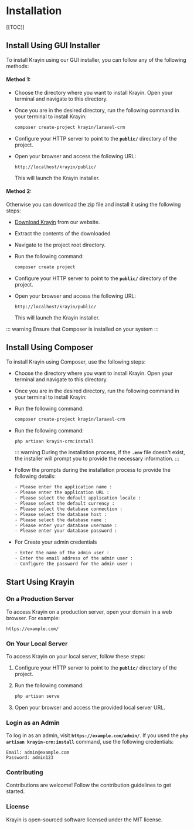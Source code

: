 # Installation

[[TOC]]

## Install Using GUI Installer

To install Krayin using our GUI installer, you can follow any of the following methods:

#### Method 1:

- Choose the directory where you want to install Krayin. Open your terminal and navigate to this directory. 

- Once you are in the desired directory, run the following command in your terminal to install Krayin:

    ```sh
    composer create-project krayin/laravel-crm
    ```

- Configure your HTTP server to point to the **`public/`** directory of the project.

- Open your browser and access the following URL:

    ```
    http://localhost/krayin/public/
    ```

  This will launch the Krayin installer.

#### Method 2:

Otherwise you can download the zip file and install it using the following steps:

- [Download Krayin](https://krayincrm.com/download/) from our website.

- Extract the contents of the downloaded

- Navigate to the project root directory.

- Run the following command:

    ```sh
    composer create project
    ```

- Configure your HTTP server to point to the **`public/`** directory of the project.

- Open your browser and access the following URL:

    ```
    http://localhost/krayin/public/
    ```

   This will launch the Krayin installer.

::: warning
Ensure that Composer is installed on your system
:::

## Install Using Composer

To install Krayin using Composer, use the following steps:

- Choose the directory where you want to install Krayin. Open your terminal and navigate to this directory.

- Once you are in the desired directory, run the following command in your terminal to install Krayin:

- Run the following command:

    ```bash
    composer create-project krayin/laravel-crm
    ```

- Run the following command:

    ```bash
    php artisan krayin-crm:install
    ```

    ::: warning
    During the installation process, if the **`.env`** file doesn't exist, the installer will prompt you to provide the necessary information.
    :::

- Follow the prompts during the installation process to provide the following details:

    ```bash
    - Please enter the application name : 
    - Please enter the application URL : 
    - Please select the default application locale : 
    - Please select the default currency : 
    - Please select the database connection : 
    - Please select the database host : 
    - Please select the database name : 
    - Please enter your database username : 
    - Please enter your database password : 
    ```

- For Create your admin credentials
    ```bash
    - Enter the name of the admin user :
    - Enter the email address of the admin user :
    - Configure the password for the admin user :
    ```

## Start Using Krayin

### On a Production Server

To access Krayin on a production server, open your domain in a web browser. For example:

```
https://example.com/
```

### On Your Local Server

To access Krayin on your local server, follow these steps:

1. Configure your HTTP server to point to the **`public/`** directory of the project.
2. Run the following command:

    ```bash
    php artisan serve
    ```

3. Open your browser and access the provided local server URL.

### Login as an Admin

To log in as an admin, visit **`https://example.com/admin/`**. If you used the **`php artisan krayin-crm:install`** command, use the following credentials:

```text
Email: admin@example.com
Password: admin123
```

### Contributing

Contributions are welcome! Follow the contribution guidelines to get started.

### License

Krayin is open-sourced software licensed under the MIT license.
